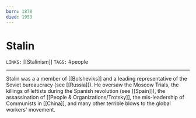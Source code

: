 ```yaml
---
born: 1878
died: 1953
---
```

# Stalin
`LINKS:` [[Stalinism]]
`TAGS:` #people  

---
Stalin was a a member of [[Bolsheviks]] and a leading representative of the Soviet bureaucracy (see [[Russia]]). He oversaw the Moscow Trials, the killings of leftists during the Spanish revolution (see [[Spain]]), the assassination of [[People & Organizations/Trotsky]], the mis-leadership of Communists in [[China]], and many other terrible blows to the global workers' movement. 